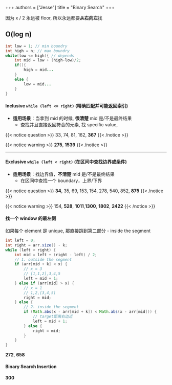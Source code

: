 +++
authors = ["Jesse"]
title = "Binary Search"
+++

因为 x / 2 永远被 floor, 所以永远都要**从右向左**找

## O(log n)

```JAVA
int low = 1; // min boundry
int high = n; // max boundry
while(low <= high){ // depends
	int mid = low + (high-low)/2;
	if(){
		high = mid...
	}
	else {
		low = mid...
	}
}
```

#### Inclusive `while (left <= right)` (精确匹配并可能返回索引)

- **适用场景**：当拿到 mid 的时候, **很清楚** mid 是/不是最终结果
  - 查找并且直接返回符合的元素, 找 specific value,

{{< notice question >}}
33, 74, 81, 162, **367**
{{< /notice >}}

{{< notice warning >}}
**275**, **1539**
{{< /notice >}}

---

#### Exclusive `while (left < right)` (在区间中查找边界或条件)

- **适用场景**：找边界值，**不清楚** mid 是/不是最终结果
  - 在区间中查找一个 boundary，上界/下界

{{< notice question >}}
**34**, 35, 69, 153, 154, 278, 540, 852, **875**
{{< /notice >}}

{{< notice warning >}}
154, **528**, **1011**,**1300**, **1802**, **2422**
{{< /notice >}}

#### 找一个 window 的最左侧

如果每个 element 是 unique, 那直接跳到第二部分 - inside the segment

```JAVA
int left = 0;
int right = arr.size() - k;
while (left < right) {
	int mid = left + (right - left) / 2;
	// 1. outside the segment
	if (arr[mid + k] < x) {
		// x = 3
		// [1,1,2],3,4,5
		left = mid + 1;
	} else if (arr[mid] > x) {
		// x = 1
		// 1,2,[3,4,5]
		right = mid;
	} else {
		// 2. inside the segment
		if (Math.abs(x - arr[mid + k]) < Math.abs(x - arr[mid])) {
			// target距离右边近
			left = mid + 1;
		} else {
			right = mid;
		}
	}
}
```

**272**, **658**

#### Binary Search Insertion

**300**

